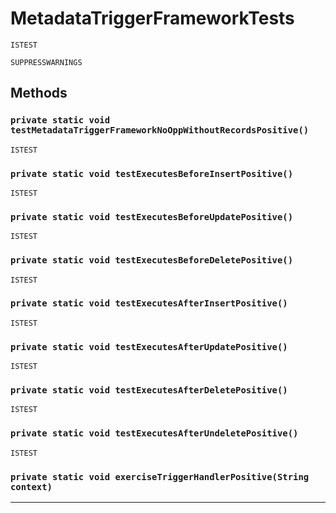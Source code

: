# MetadataTriggerFrameworkTests

`ISTEST`

`SUPPRESSWARNINGS`

## Methods

### `private static void testMetadataTriggerFrameworkNoOppWithoutRecordsPositive()`

`ISTEST`

### `private static void testExecutesBeforeInsertPositive()`

`ISTEST`

### `private static void testExecutesBeforeUpdatePositive()`

`ISTEST`

### `private static void testExecutesBeforeDeletePositive()`

`ISTEST`

### `private static void testExecutesAfterInsertPositive()`

`ISTEST`

### `private static void testExecutesAfterUpdatePositive()`

`ISTEST`

### `private static void testExecutesAfterDeletePositive()`

`ISTEST`

### `private static void testExecutesAfterUndeletePositive()`

`ISTEST`

### `private static void exerciseTriggerHandlerPositive(String context)`

---
